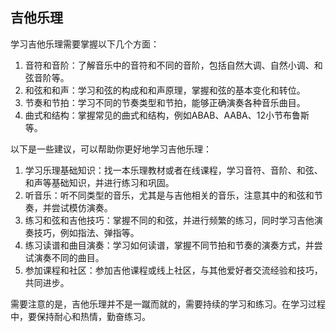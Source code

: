 ## 吉他乐理
学习吉他乐理需要掌握以下几个方面：

1. 音符和音阶：了解音乐中的音符和不同的音阶，包括自然大调、自然小调、和弦音阶等。
2. 和弦和和声：学习和弦的构成和和声原理，掌握和弦的基本变化和转位。
3. 节奏和节拍：学习不同的节奏类型和节拍，能够正确演奏各种音乐曲目。
4. 曲式和结构：掌握常见的曲式和结构，例如ABAB、AABA、12小节布鲁斯等。

以下是一些建议，可以帮助你更好地学习吉他乐理：

1. 学习乐理基础知识：找一本乐理教材或者在线课程，学习音符、音阶、和弦、和声等基础知识，并进行练习和巩固。
2. 听音乐：听不同类型的音乐，尤其是与吉他相关的音乐，注意其中的和弦和节奏，并尝试模仿演奏。
3. 练习和弦和吉他技巧：掌握不同的和弦，并进行频繁的练习，同时学习吉他演奏技巧，例如指法、弹指等。
4. 练习读谱和曲目演奏：学习如何读谱，掌握不同节拍和节奏的演奏方式，并尝试演奏不同的曲目。
5. 参加课程和社区：参加吉他课程或线上社区，与其他爱好者交流经验和技巧，共同进步。

需要注意的是，吉他乐理并不是一蹴而就的，需要持续的学习和练习。在学习过程中，要保持耐心和热情，勤奋练习。
